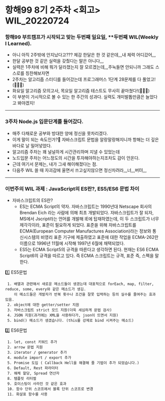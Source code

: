 # 항해99 8기 2주차 <회고> WIL_20220724 #
### 항해99 부트캠프가 시작되고 맞는 두번째 일요일, **두번째 WIL(Weekly I Learned). ###

  * 아니 아직 2주밖에 안지났다고??? 체감 한달은 한 것 같은데,,,내 체력 어디갔어,,,
  * 한달 공부한 것 같은 실력을 갖췄다는 말은 아니다,,,
  * 실력은 1주차에 비해 뭐가 달라졌는지 잘 모르겠는데,,,주눅들면 안되니까 그래도 스스로를 칭찬해보자면
  * 2주차는 알고리즘 스터디를 들어갔는데 프로그래머스 1단계 28문제를 다 풀었고!(👏👏👏)
  * 화요일 알고리즘 모의고사, 목요일 알고리즘 테스트도 무사히 끝마쳤다!(👏👏👏)
  * 이 부분이 가시적으로 볼 수 있는 한 주간의 성과다. 실력도 개미발톱만큼은 늘었다고 봐야겠지!
---
### 3주차 Node.js 입문단계를 들어갔다. ###

  * 매주 다채로운 공부와 방대한 양에 정신을 못차리겠다.
  * 이게 말이 되는 속도인가?🥺 자바스크립트 문법을 알랑말랑해지니까 항해는 더 깊은 바다로 날 밀어넣었다.
  * 알고리즘 주차는 꽤 널널하게 시간관리하며 지낼 수 있었는데
  * 노드입문 주차는 어느정도의 시간을 투자해야하는지조차도 감이 안온다.
  * 근데 여기서 문제는, 내가 그새 해이해졌다는 점.
  * 다음주 WIL 쓸 때 자괴감에 울면서 쓰고싶지않으면 정신차려라,,,너,,,버텨,,,
---
### 이번주의 WIL 과제 : JavaScript의 ES란?, ES5/ES6 문법 차이 ###

  * 자바스크립트의 ES란?
    * ES는 ECMA Script의 약자. 자바스크립트는 1990년대 Netscape 회사의 Brendan Eich 라는 사람에 의해 최초 개발되었다. 자바스크립트가 잘 되자, MS에서 Jscript라는 언어를 개발해 IE에 탑재하였는데, 이 두 스크립트가 너무 제각각이라, 표준이 필요하게 되었다. 표준을 위해 자바스크립트를 ECMA(European Computer Manufactures Association)라는 정보와 통신시스템의 비영리 표준 기구에 제출하였고 표준에 대한 작업을 ECMA-262란 이름으로 1996년 11월에 시작해 1997년 6월에 채택되었다.
    * ES5는 ECMA Script5의 규격을 따른다고 생각하면 된다. 현재는 ES6 ECMA Script6의 규격을 따르고 있다. 즉 ECMA 스크립트는 규격, 표준 즉, 스펙을 말한다.
    
  1️⃣ ES5문법

     1. 배열과 관련해서 새로운 메소드들이 생겼는데 대표적으로 forEach, map, filter, reduce, some, every와 같은 메소드가 생김. 
        이 메소드들은 개발자가 반복 횟수나 조건을 잘못 입력하는 등의 실수를 줄여주는 효과 있음.
     2. object에 대한 getter/setter 지원
     3. 자바스크립트 strict 모드 지원(더욱 세심하게 문법 검사)
     4. JSON 지원(과거에는 XML을 사용하다가, json이 뜨면서 지원)
     5. bind() 메소드가 생겼습니다. (this를 강제로 bind 시켜주는 메소드)
     
  2️⃣ ES6문법

     1. let, const 키워드 추가
     2. arrow 문법 지원
     3. iterator / generator 추가
     4. module import / export 추가
     5. Promise 도입 ( Callback Hell을 해결해 줄 기법이 추가 되었습니다.)
     6. Default, Rest 파라미터
     7. 해체 할당, Spread 연산자
     8. 템플릿 리터럴
     9. 호이스팅이 사라진 것 같은 효과
     10. 함수 단위 스코프에서 블록 단위 스코프로 변경
     11. 화살표 함수를 사용
